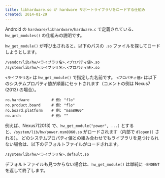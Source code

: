 ```yaml
---
title: libhardware.so が hardware サポートライブラリをロードする仕組み
created: 2014-01-29
---
```


Android の `hardware/libhardware/hardware.c` で定義されている、`hw_get_modules()` の仕組みの説明です。

`hw_get_module()` が呼び出されると、以下のパスの `.so` ファイルを探してロードしようとします。

~~~
/vendor/lib/hw/<ライブラリ名>.<プロパティ値>.so
/system/lib/hw/<ライブラリ名>.<プロパティ値>.so
~~~

`<ライブラリ名>` は `hw_get_module()` で指定した名前です。
`<プロパティ値>` は以下のシステムプロパティ値が順番にセットされます（コメントの例は Nexus7 (2013) の場合）。

~~~
ro.hardware          # 例: "flo"
ro.product.board     # 例: "flo"
ro.board.platform    # 例: "msm8960"
ro.arch              # 例: ""
~~~

例えば、Nexus7(2013) で、`hw_get_module("power", ...)` とすると、`/system/lib/hw/power.msm8960.so` がロードされます（内部で `dlopen()` される）。
どのシステムプロパティ値との組み合わせでもライブラリを見つけられない場合は、以下のデフォルトファイルがロードされます。

~~~
/system/lib/hw/<ライブラリ名>.default.so
~~~

デフォルトファイルも見つからない場合は、`hw_get_module()` は単純に `-ENOENT` を返して終了します。

